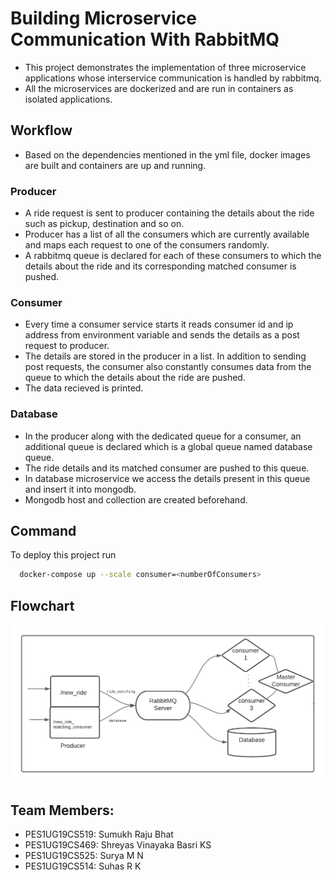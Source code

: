 
# Building Microservice Communication With RabbitMQ

* This project demonstrates the implementation of three microservice applications whose interservice communication is handled by rabbitmq.
* All the microservices are dockerized and are run in containers as isolated applications.


## Workflow

* Based on the dependencies mentioned in the yml file, docker images are built and containers are up and running.


### Producer

* A ride request is sent to producer containing the details about the ride such as pickup, destination and so on.
* Producer has a list of all the consumers which are currently available and maps each request to one of the consumers randomly.
* A rabbitmq queue is declared for each of these consumers to which the details about the ride and its corresponding matched consumer is pushed.

### Consumer

* Every time a consumer service starts it reads consumer id and ip address from environment variable and sends the details as a post request to producer.
* The details are stored in the producer in a list. In addition to sending post requests, the consumer also constantly consumes data from the queue to which the details about the ride are pushed. 
* The data recieved is printed.

### Database

* In the producer along with the dedicated queue for a consumer, an additional queue is declared which is a global queue named database queue. 
* The ride details and its matched consumer are pushed to this queue. 
* In database microservice we access the details present in this queue and insert it into mongodb. 
* Mongodb host and collection are created beforehand.


## Command

To deploy this project run

```bash
  docker-compose up --scale consumer=<numberOfConsumers>
```


## Flowchart
![](/flowchart.png)


## Team Members:
- PES1UG19CS519: Sumukh Raju Bhat
- PES1UG19CS469: Shreyas Vinayaka Basri KS
- PES1UG19CS525: Surya M N
- PES1UG19CS514: Suhas R K
